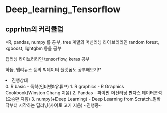 # Deep_learning_Tensorflow

## **cpprhtn의 커리큘럼**

*R, pandas, numpy 를 공부, tree 계열의 머신러닝 라이브러리인 random forest, xgboost, lightgbm 등을 공부

딥러닝 라이브러리인 tensorflow, keras 공부

하둡, 맵리듀스 등의 빅데이터 플랫폼도 공부해보기!*

<li>진행상태</li>
0. R basic - 독학(인터넷&유튜브)
1. R graphics - R Graphics Cookbook(Winston Chang 지음)
2. Pandas - 파이썬 머신러닝 판다스 데이터분석(오승환 지음)
3. numpy(+Deep Learning) - Deep Learning from Scratch_밑바닥부터 시작하는 딥러닝(사이토 고키 지음) ~진행중~
